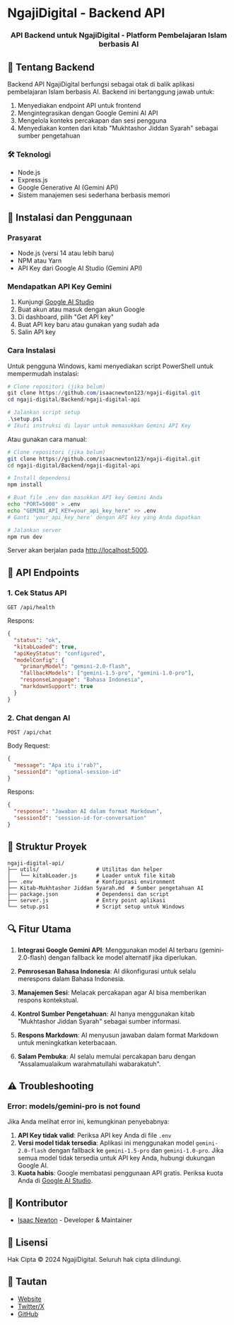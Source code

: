 # NgajiDigital - Backend API

<div align="center">
  <h3>API Backend untuk NgajiDigital - Platform Pembelajaran Islam berbasis AI</h3>
</div>

## 📖 Tentang Backend

Backend API NgajiDigital berfungsi sebagai otak di balik aplikasi pembelajaran Islam berbasis AI. Backend ini bertanggung jawab untuk:

1. Menyediakan endpoint API untuk frontend
2. Mengintegrasikan dengan Google Gemini AI API
3. Mengelola konteks percakapan dan sesi pengguna
4. Menyediakan konten dari kitab "Mukhtashor Jiddan Syarah" sebagai sumber pengetahuan

### 🛠️ Teknologi

- Node.js
- Express.js
- Google Generative AI (Gemini API)
- Sistem manajemen sesi sederhana berbasis memori

## 🚀 Instalasi dan Penggunaan

### Prasyarat

- Node.js (versi 14 atau lebih baru)
- NPM atau Yarn
- API Key dari Google AI Studio (Gemini API)

### Mendapatkan API Key Gemini

1. Kunjungi [Google AI Studio](https://ai.google.dev/)
2. Buat akun atau masuk dengan akun Google
3. Di dashboard, pilih "Get API key"
4. Buat API key baru atau gunakan yang sudah ada
5. Salin API key

### Cara Instalasi

Untuk pengguna Windows, kami menyediakan script PowerShell untuk mempermudah instalasi:

```powershell
# Clone repositori (jika belum)
git clone https://github.com/isaacnewton123/ngaji-digital.git
cd ngaji-digital/Backend/ngaji-digital-api

# Jalankan script setup
.\setup.ps1
# Ikuti instruksi di layar untuk memasukkan Gemini API Key
```

Atau gunakan cara manual:

```bash
# Clone repositori (jika belum)
git clone https://github.com/isaacnewton123/ngaji-digital.git
cd ngaji-digital/Backend/ngaji-digital-api

# Install dependensi
npm install

# Buat file .env dan masukkan API key Gemini Anda
echo "PORT=5000" > .env
echo "GEMINI_API_KEY=your_api_key_here" >> .env
# Ganti 'your_api_key_here' dengan API key yang Anda dapatkan

# Jalankan server
npm run dev
```

Server akan berjalan pada [http://localhost:5000](http://localhost:5000).

## 📡 API Endpoints

### 1. Cek Status API

```
GET /api/health
```

Respons:
```json
{
  "status": "ok",
  "kitabLoaded": true,
  "apiKeyStatus": "configured",
  "modelConfig": {
    "primaryModel": "gemini-2.0-flash",
    "fallbackModels": ["gemini-1.5-pro", "gemini-1.0-pro"],
    "responseLanguage": "Bahasa Indonesia",
    "markdownSupport": true
  }
}
```

### 2. Chat dengan AI

```
POST /api/chat
```

Body Request:
```json
{
  "message": "Apa itu i'rab?",
  "sessionId": "optional-session-id"
}
```

Respons:
```json
{
  "response": "Jawaban AI dalam format Markdown",
  "sessionId": "session-id-for-conversation"
}
```

## 🧩 Struktur Proyek

```
ngaji-digital-api/
├── utils/                  # Utilitas dan helper
│   └── kitabLoader.js      # Loader untuk file kitab
├── .env                    # Konfigurasi environment
├── Kitab-Mukhtashor Jiddan Syarah.md  # Sumber pengetahuan AI
├── package.json            # Dependensi dan script
├── server.js               # Entry point aplikasi
└── setup.ps1               # Script setup untuk Windows
```

## 🔍 Fitur Utama

1. **Integrasi Google Gemini API**: Menggunakan model AI terbaru (gemini-2.0-flash) dengan fallback ke model alternatif jika diperlukan.

2. **Pemrosesan Bahasa Indonesia**: AI dikonfigurasi untuk selalu merespons dalam Bahasa Indonesia.

3. **Manajemen Sesi**: Melacak percakapan agar AI bisa memberikan respons kontekstual.

4. **Kontrol Sumber Pengetahuan**: AI hanya menggunakan kitab "Mukhtashor Jiddan Syarah" sebagai sumber informasi.

5. **Respons Markdown**: AI menyusun jawaban dalam format Markdown untuk meningkatkan keterbacaan.

6. **Salam Pembuka**: AI selalu memulai percakapan baru dengan "Assalamualaikum warahmatullahi wabarakatuh".

## ⚠️ Troubleshooting

### Error: models/gemini-pro is not found

Jika Anda melihat error ini, kemungkinan penyebabnya:

1. **API Key tidak valid**: Periksa API key Anda di file `.env`
2. **Versi model tidak tersedia**: Aplikasi ini menggunakan model `gemini-2.0-flash` dengan fallback ke `gemini-1.5-pro` dan `gemini-1.0-pro`. Jika semua model tidak tersedia untuk API key Anda, hubungi dukungan Google AI.
3. **Kuota habis**: Google membatasi penggunaan API gratis. Periksa kuota Anda di [Google AI Studio](https://ai.google.dev/).

## 👥 Kontributor

- [Isaac Newton](https://github.com/isaacnewton123) - Developer & Maintainer

## 📝 Lisensi

Hak Cipta © 2024 NgajiDigital. Seluruh hak cipta dilindungi.

## 🔗 Tautan

- [Website](https://isaacnewton.site)
- [Twitter/X](https://x.com/isaac_newton252)
- [GitHub](https://github.com/isaacnewton123) 